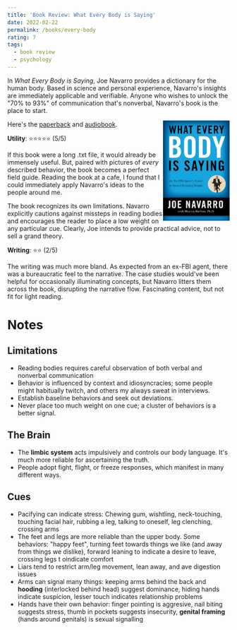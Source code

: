 ```yaml
---
title: 'Book Review: What Every Body is Saying'
date: 2022-02-22
permalink: /books/every-body
rating: 7
tags:
  - book review
  - psychology
---
```


In *What Every Body is Saying*, Joe Navarro provides a dictionary for the human body. Based in science and personal experience, Navarro's insights are immediately applicable and verifiable. Anyone who wishes to unlock the "70% to 93%" of communication that's nonverbal, Navarro's book is the place to start.

<img align="right" width="30%" src="/images/books/every_body.jpeg">

Here's the [paperback](https://www.amazon.com/What-Every-Body-Saying-Speed-Reading/dp/0061438294) and [audiobook](https://www.audible.com/pd/What-Every-BODY-Is-Saying-Audiobook/B006ZAR44Y).

**Utility**: ⭐⭐⭐⭐⭐ (5/5)

If this book were a long .txt file, it would already be immensely useful. But, paired with pictures of *every* described behavior, the book becomes a perfect field guide. Reading the book at a cafe, I found that I could immediately apply Navarro's ideas to the people around me.

The book recognizes its own limitations. Navarro explicitly cautions against missteps in reading bodies and encourages the reader to place a low weight on any particular cue. Clearly, Joe intends to provide practical advice, not to sell a grand theory.

**Writing**: ⭐⭐ (2/5)

The writing was much more bland. As expected from an ex-FBI agent, there was a bureaucratic feel to the narrative. The case studies would've been helpful for occasionally illuminating concepts, but Navarro litters them across the book, disrupting the narrative flow. Fascinating content, but not fit for light reading.

Notes
===

## Limitations

- Reading bodies requires careful observation of both verbal and nonverbal communication
- Behavior is influenced by context and idiosyncracies; some people might habitually twitch, and others my always sweat in interviews.
- Establish baseline behaviors and seek out deviations.
- Never place too much weight on one cue; a cluster of behaviors is a better signal.

## The Brain

- The **limbic system** acts impulsively and controls our body language. It's much more reliable for ascertaining the truth.
- People adopt fight, flight, or freeze responses, which manifest in many different ways.

## Cues

- Pacifying can indicate stress: Chewing gum, wishtling, neck-touching, touching facial hair, rubbing a leg, talking to oneself, leg clenching, crossing arms
- The feet and legs are more reliable than the upper body. Some behaviors: "happy feet", turning feet towards things we like (and away from things we dislike), forward leaning to indicate a desire to leave, crossing legs t oindicate comfort
- Liars tend to restrict arm/leg movement, lean away, and ave digestion issues
- Arms can signal many things: keeping arms behind the back and **hooding** (interlocked behind head) suggest dominance, hiding hands indicate suspicion, lesser touch indicates relationship problems
- Hands have their own behavior: finger pointing is aggresive, nail biting suggests stress, thumb in pockets suggests insecurity, **genital framing** (hands around genitals) is sexual signalling